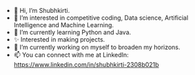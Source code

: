 - 👋 Hi, I’m Shubhkirti.
- 👀 I’m interested in competitive coding, Data science, Artificial Intelligence and Machine Learning.
- 🌱 I’m currently learning Python and Java.
- ✨ Interested in making projects.
- 💞️ I’m currently working on myself to broaden my horizons.
- 📫 You can connect with me at LinkedIn: https://www.linkedin.com/in/shubhkirti-2308b021b

<!---
Shubhkirti2003/Shubhkirti2003 is a ✨ special ✨ repository because its `README.md` (this file) appears on your GitHub profile.
You can click the Preview link to take a look at your changes.
--->
